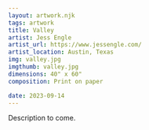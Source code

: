 ```yaml
---
layout: artwork.njk
tags: artwork
title: Valley
artist: Jess Engle
artist_url: https://www.jessengle.com/
artist_location: Austin, Texas
img: valley.jpg
imgthumb: valley.jpg
dimensions: 40" x 60"
composition: Print on paper

date: 2023-09-14
---
```


Description to come.
